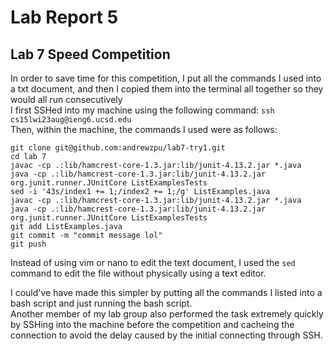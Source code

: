 # **Lab Report 5**

## Lab 7 Speed Competition

In order to save time for this competition, I put all the commands I used into a txt document, and then I copied them into the terminal all together so they would all run consecutively  
I first SSHed into my machine using the following command: ```ssh cs15lwi23aug@ieng6.ucsd.edu```  
Then, within the machine, the commands I used were as follows:
```
git clone git@github.com:andrewzpu/lab7-try1.git  
cd lab 7  
javac -cp .:lib/hamcrest-core-1.3.jar:lib/junit-4.13.2.jar *.java  
java -cp .:lib/hamcrest-core-1.3.jar:lib/junit-4.13.2.jar org.junit.runner.JUnitCore ListExamplesTests  
sed -i '43s/index1 += 1;/index2 += 1;/g' ListExamples.java  
javac -cp .:lib/hamcrest-core-1.3.jar:lib/junit-4.13.2.jar *.java  
java -cp .:lib/hamcrest-core-1.3.jar:lib/junit-4.13.2.jar org.junit.runner.JUnitCore ListExamplesTests  
git add ListExamples.java  
git commit -m "commit message lol"  
git push
```  
Instead of using vim or nano to edit the text document, I used the ```sed``` command to edit the file without physically using a text editor.

I could've have made this simpler by putting all the commands I listed into a bash script and just running the bash script.  
Another member of my lab group also performed the task extremely quickly by SSHing into the machine before the competition and cacheing the connection to avoid the
delay caused by the initial connecting through SSH.
